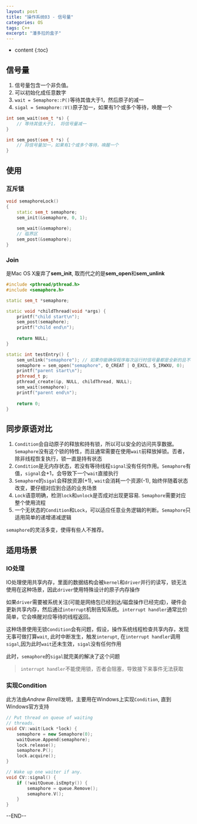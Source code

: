 ```yaml
---
layout: post
title: "操作系统03 - 信号量"
categories: OS
tags: C++
excerpt: "潘多拉的盒子"
---
```


* content
{:toc}

## 信号量

1. 信号量包含一个非负值。
2. 可以初始化成任意数字
3. `wait = Semaphore::P()`等待其值大于1，然后原子的减一
4. `sigal = Semaphore::V()`原子加一，如果有1个或多个等待，唤醒一个


```cpp
int sem_wait(sem_t *s) {
    // 等待其值大于1， 将信号量减一
}

int sem_post(sem_t *s) {
    // 将信号量加一，如果有1个或多个等待，唤醒一个
}
```

## 使用

### 互斥锁

```cpp
void semaphoreLock()
{
    static sem_t semaphore;
    sem_init(&semaphore, 0, 1);
    
    sem_wait(&semaphore);
    // 临界区
    sem_post(&semaphore);
}
```

### Join

是Mac OS X废弃了**sem_init**, 取而代之的是**sem_open**和**sem_unlink**

```cpp
#include <pthread/pthread.h>
#include <semaphore.h>

static sem_t *semaphore;

static void *childThread(void *args) {
    printf("child start\n");
    sem_post(semaphore);
    printf("child end\n");
    
    return NULL;
}

static int testEntry() { 
    sem_unlink("semaphore"); // 如果你能确保程序每次运行时信号量都是全新的且不会有命名冲突，或者你不介意使用旧的信号量，那么 sem_unlink 可以省略。
    semaphore = sem_open("semaphore", O_CREAT | O_EXCL, S_IRWXU, 0);
    printf("parent start\n");
    pthread_t p;
    pthread_create(&p, NULL, childThread, NULL);
    sem_wait(semaphore);
    printf("parent end\n");
    
    return 0;
}
```

## 同步原语对比

1. `Condition`会自动原子的释放和持有锁，所以可以安全的访问共享数据。`Semaphore`没有这个锁的特性，而且通常需要在使用`wait`前释放掉锁。否者，除非线程恢复执行，锁一直是持有状态
2. `Condition`是无内存状态，若没有等待线程`signal`没有任何作用。`Semaphore`有值，`signal`会+1，会导致下一个`wait`直接执行
3. `Semaphore`的`sigal`会释放资源(+1), `wait`会消耗一个资源(-1), 始终伴随着状态改变，要仔细对应到合适的业务场景
4. `Lock`语意明确，检测`lock`和`unlock`是否成对出现更容易. `Semaphore`需要对应整个使用流程
5. 一个无状态的`Condition`和`Lock`，可以适应任意业务逻辑的判断。`Semaphore`只适用简单的递增递减逻辑

`semaphore`的灵活多变，使得有些人不推荐。

## 适用场景

### IO处理

IO处理使用共享内存，里面的数据结构会被`kernel`和`driver`并行的读写，锁无法使用在这种场景，因此`driver`使用特殊设计的原子内存操作

如果`driver`需要被系统关注(可能是网络包已经到达/磁盘操作已经完成)，硬件会更新共享内存，然后通过`interrupt`机制告知系统。`interrupt handler`通常比价简单，它会唤醒对应等待的线程返回。

这种场景使用无锁`Condition`会有问题，假设，操作系统线程检查共享内存，发现无事可做打算`wait`, 此时中断发生，触发`interupt`, 在`interrupt handler`调用`sigal`,因为此时`wait`还未生效，`sigal`没有任何作用

此时，`semaphore`的`sigal`就完美的解决了这个问题

> `interrupt handler`不能使用锁，否者会阻塞，导致接下来事件无法获取

### 实现Condition

此方法由*Andrew Birrell*发明，主要用在Windows上实现`Condition`, 直到Windows官方支持

```cpp
// Put thread on queue of waiting
// threads.
void CV::wait(Lock *lock) {
    semaphore = new Semaphore(0);
    waitQueue.Append(semaphore);
    lock.release();
    semaphore.P();
    lock.acquire();
}

// Wake up one waiter if any.
void CV::signal() {
    if (!waitQueue.isEmpty()) {
        semaphore = queue.Remove();
        semaphore.V();
    }
}
```

--END--
